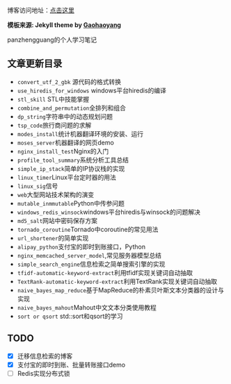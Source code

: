 博客访问地址：[点击这里](http://panzhengguang.github.io/)  

**模板来源:  Jekyll theme by [Gaohaoyang](https://github.com/Gaohaoyang/gaohaoyang.github.io)**


panzhengguang的个人学习笔记
## 文章更新目录

- `convert_utf_2_gbk` 源代码的格式转换
- `use_hiredis_for_windows` windows平台hiredis的编译
- `stl_skill` STL中技能掌握
- `combine_and_permutation`全排列和组合
- `dp_string`字符串中的动态规划问题
- `tsp_code`旅行商问题的求解
- `modes_install`统计机器翻译环境的安装、运行
- `moses_server`机器翻译的网页demo
- `nginx_install_test`Nginx的入门
- `profile_tool_summary`系统分析工具总结
- `simple_ip_stack`简单的IP协议栈的实现
- `linux_timer`Linux平台定时器的用法
- `linux_sig`信号
- `web`大型网站技术架构的演变
- `mutable_inmmutable`Python中传参问题
- `windows_redis_winsock`windows平台hiredis与winsock的问题解决
- `md5_salt`网站中密码保存方案
- `tornado_coroutine`Tornado中coroutine的常见用法
- `url_shortener`的简单实现
- `alipay_python`支付宝的即时到账接口，Python
- `nginx_memcached_server_model`,常见服务器模型总结
- `simple_search_engine`信息检索之简单搜索引擎的实现
- `tfidf-automatic-keyword-extract`利用tfidf实现关键词自动抽取
- `TextRank-automatic-keyword-extract`利用TextRank实现关键词自动抽取
- `naive_bayes_map_reduce`基于MapReduce的朴素贝叶斯文本分类器的设计与实现
- `naive_bayes_mahout`Mahout中文文本分类使用教程
- `sort or qsort` std::sort和qsort的学习

## TODO

- [x] 迁移信息检索的博客
- [x] 支付宝的即时到账、批量转账接口demo
- [ ] Redis实现分布式锁